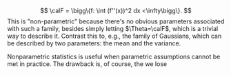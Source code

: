 $$
\calF = \bigg\{f: \int (f''(x))^2 dx <\infty\bigg\}.
$$
This is "non-parametric" because there's no obvious parameters associated with such a family, besides simply letting $\Theta=\calF$, which is a trivial way to describe it. Contrast this to, e.g., the family of Gaussians, which can be described by two parameters: the mean and the variance. 

Nonparametric statistics is useful when parametric assumptions cannot be met in practice. The drawback is, of course, the we lose 
 